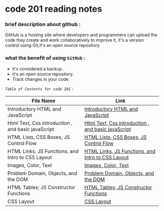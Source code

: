 

# code 201 reading notes



###  brief description about github :


 GitHub is a hosting site where developers and programmers can upload the code they create and work collaboratively to improve it, 
 it's a version control using Git,it's an open source repository 
 

###  what the benefit of using `GitHub` : 

+ it's considered a backup .
+ it's an open source repository. 
+ Track changes in your code.


 
*`Table of Contents for code 201` :*


| **File Name**  | **Link** |
| ----------- | ----------- |
|Introductory HTML and JavaScript | [Introductory HTML and JavaScript](https://nemaaalqetami.github.io/code-201-reading-notes/class01) |
|Html Text, Css introduction , and basic javaScript| [Html Text, Css introduction , and basic javaScript](https://nemaaalqetami.github.io/code-201-reading-notes/class-02)|
| HTML Lists, CSS Boxes, JS Control Flow| [HTML Lists, CSS Boxes, JS Control Flow](https://nemaaalqetami.github.io/code-201-reading-notes/class-03)|
|HTML Links, JS Functions, and Intro to CSS Layout |[HTML Links, JS Functions, and Intro to CSS Layout](https://nemaaalqetami.github.io/code-201-reading-notes/class-04) |
|Images, Color, Text | [Images, Color, Text](https://nemaaalqetami.github.io/code-201-reading-notes/class-05)|
|Problem Domain, Objects, and the DOM|[Problem Domain, Objects, and the DOM](https://nemaaalqetami.github.io/code-201-reading-notes/class-06) |
|HTML Tables; JS Constructor Functions|[HTML Tables; JS Constructor Functions](https://nemaaalqetami.github.io/code-201-reading-notes/class-07)|
|CSS Layout|[CSS Layout](https://nemaaalqetami.github.io/code-201-reading-notes/class-08)|

